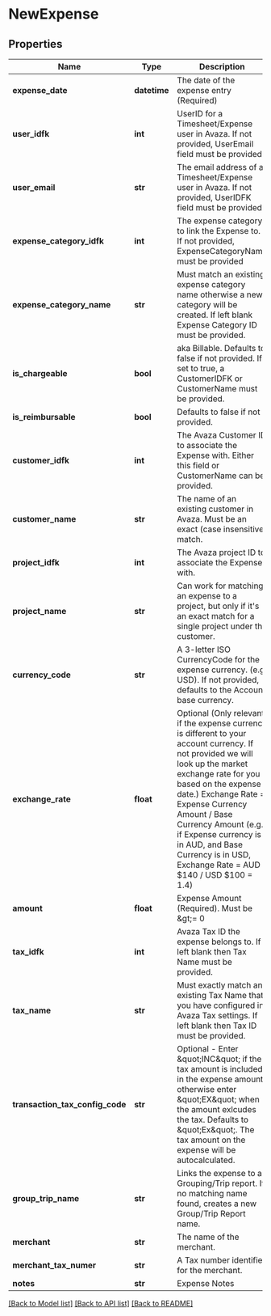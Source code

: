 # NewExpense

## Properties
Name | Type | Description | Notes
------------ | ------------- | ------------- | -------------
**expense_date** | **datetime** | The date of the expense entry (Required) | [optional] 
**user_idfk** | **int** | UserID for a Timesheet/Expense user in Avaza. If not provided, UserEmail field must be provided | [optional] 
**user_email** | **str** | The email address of a Timesheet/Expense user in Avaza. If not provided, UserIDFK field must be provided. | [optional] 
**expense_category_idfk** | **int** | The expense category to link the Expense to. If not provided, ExpenseCategoryName must be provided | [optional] 
**expense_category_name** | **str** | Must match an existing expense category name otherwise a new category will be created. If left blank Expense Category ID must be provided. | [optional] 
**is_chargeable** | **bool** | aka Billable. Defaults to false if not provided. If set to true, a CustomerIDFK or CustomerName must be provided. | [optional] 
**is_reimbursable** | **bool** | Defaults to false if not provided. | [optional] 
**customer_idfk** | **int** | The Avaza Customer ID to associate the Expense with. Either this field or CustomerName can be provided. | [optional] 
**customer_name** | **str** | The name of an existing customer in Avaza. Must be an exact (case insensitive) match. | [optional] 
**project_idfk** | **int** | The Avaza project ID to associate the Expense with. | [optional] 
**project_name** | **str** | Can work for matching an expense to a project, but only if it&#39;s an exact match for a single project under the customer. | [optional] 
**currency_code** | **str** | A 3-letter ISO CurrencyCode for the expense currency. (e.g. USD). If not provided, defaults to the Account base currency. | [optional] 
**exchange_rate** | **float** | Optional (Only relevant if the expense currency is different to your account currency. If not provided we will look up the market exchange rate for you based on the expense date.) Exchange Rate &#x3D; Expense Currency Amount / Base Currency Amount (e.g. if Expense currency is in AUD, and Base Currency is in USD, Exchange Rate &#x3D; AUD $140 / USD $100 &#x3D; 1.4) | [optional] 
**amount** | **float** | Expense Amount (Required). Must be &amp;gt;&#x3D; 0 | [optional] 
**tax_idfk** | **int** | Avaza Tax ID the expense belongs to. If left blank then Tax Name must be provided. | [optional] 
**tax_name** | **str** | Must exactly match an existing Tax Name that you have configured in Avaza Tax settings. If left blank then Tax ID must be provided. | [optional] 
**transaction_tax_config_code** | **str** | Optional - Enter \&quot;INC\&quot; if the tax amount is included in the expense amount otherwise enter \&quot;EX\&quot; when the amount exlcudes the tax. Defaults to \&quot;Ex\&quot;. The tax amount on the expense will be autocalculated. | [optional] 
**group_trip_name** | **str** | Links the expense to a Grouping/Trip report. If no matching name found, creates a new Group/Trip Report name. | [optional] 
**merchant** | **str** | The name of the merchant. | [optional] 
**merchant_tax_numer** | **str** | A Tax number identifier for the merchant. | [optional] 
**notes** | **str** | Expense Notes | [optional] 

[[Back to Model list]](../README.md#documentation-for-models) [[Back to API list]](../README.md#documentation-for-api-endpoints) [[Back to README]](../README.md)


